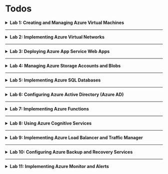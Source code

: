 # Todos

<details >
<summary>
<b>Lab 1: Creating and Managing Azure Virtual Machines</b>
</summary>

- [<b>All Screenshots lab1, sub folder</b>](/lab1/)
- [VM Created **successully**](/lab1/vm_running.png)
- [Connect to VM via SSH **successully**](/lab1/success_ssh_connection.png)
- [Install software on the VM **successully**](/lab1/success_install_software.png)

- [x] Deploy a Windows and a Linux virtual machine (VM) in Azure.
- [x] Configure VM sizes, storage options, and networking settings.
- [x] Connect to the VMs using Remote Desktop Protocol (RDP) and Secure Shell (SSH).
- [x] Install software on the VMs and take snapshots.
</details>

---

<details >
<summary>
<b>Lab 2: Implementing Azure Virtual Networks</b>
</summary>

- [<b>All Screenshots lab2, sub folder</b>](/lab2/)
- [VNet created with multiple subnets](/lab2/vnet_dashboard.png)
- [NGS created](/lab2/ngs_dashboard.png)
- [Connect the VM to a newly created subnet](/lab2/connect_vm_to_new_subnet.png)
- [New VM's subnet](/lab2/new_vm_subnet.png)
- [New VNet](/lab2/new_vnet.png)
- [VNets peering **successful**](/lab2/vnets_peering.png)

- [x] Create a Virtual Network (VNet) with multiple subnets.
- [x] Set up Network Security Groups (NSGs) to control inbound and outbound traffic.
- [x] Deploy VMs into specific subnets.
  - Had to create a new subnet
  - Change the Subnet via the NIC Settings.
  - Edit the IP Configuration.
  - Save the new settings.
  - Restart the VM.
- [x] Configure VNet peering between two VNets.
  - Created new Vnet `ml-vnet`.
  - From VNet `mhamed-lehbab-vm-vnet`, I peered the `ml-vnet`.
  </details>

---

<details >
<summary>
<b>Lab 3: Deploying Azure App Service Web Apps
</b>
</summary>

- [<b>All Screenshots lab3, sub folder</b>](/lab3/)
- [Config App Service Plan](/lab3/config_app_service.png)
- [Web App Dashboard](/lab3/web_app_dashboard.png)

- [x] Create an Azure App Service plan.
  - [The Web app template](https://icy-sand-07d5e9b03.5.azurestaticapps.net/).
- [x] Deploy a web application using Azure App Service.
- [x] Configure custom domains and SSL certificates.
- [x] Implement deployment slots for staging and production.
  - Azure doesn't support Deployment Slots for Static Web Apps.
  </details>

---

<details >
<summary>
<b>Lab 4: Managing Azure Storage Accounts and Blobs</b>
</summary>

- [<b>All Screenshots lab 4, sub folder</b>](/lab4/)
- [Storage Account Dashboard](/lab4/storage_account_dashboard.png)
- [Uploaded a blob](/lab4/uploaded_blob.png)
- [Uploaded a blob 2](/lab4/uploaded_blob2.png)
- [SAS config](/lab4/sas_config.png).
- [Implemented lifecycle managemenet](/lab4/life_cycle_management.png)

- [x] Create a Storage Account with different replication options.
- [x] Upload and manage blobs using Azure Portal and Azure CLI.
  - From Portal.
    - Created a container `mycontainer`.
    - Uploaded a Blob. (See screenshot above Uploaded a blob).
  - From CLI.
    - Created a container `mycontainer2`.
    - Uploaded a Blob (see screenshot above Uploaded a blob 2).
- [x] Set up Shared Access Signatures (SAS) for secure access.
  - Generated keys for container etc.
- [x] Implement lifecycle management policies.
  - Created a rule (TransitionToCool) to delete blobs after 60 days.
  </details>

---

<details>
<summary>
<b>Lab 5: Implementing Azure SQL Databases</b>
</summary>

- [<b>All Screenshots lab 5, sub folder</b>](/lab5/)
- [Azure SQL Database intance](/lab5/db_config.png)
- [Connected to Database](/lab5/connect_to_td.png)
- [Configure firewall](/lab5/config_firewall.png)
- [Import Data to database](/lab5/import_data_to_db.png)
- [Database Geo Replica](/lab5/replica.png)

- [x] Deploy an Azure SQL Database instance.
- [x] Configure firewall settings to allow client access.
- [x] Import data into the database.
  - Imported `sample.sql` to Account Storage Bloc.
  - [Check the data that's inside database](/lab5/data_in_db.png).
- [x] Implement Geo-replication for high availability.
</details>

---

<details>
<summary>
<b>Lab 6: Configuring Azure Active Directory (Azure AD)</b>

</summary>
*** NOTICE ***

<b>Lab 6: School account is restricted.</b>

- [<b>All Screenshots lab 6, sub folder</b>](/lab6/)

- [ ] Create and manage users and groups in Azure AD.
- [ ] Configure Multi-Factor Authentication (MFA) for users.
- [ ] Set up Application Registrations and Service Principals.
- [ ] Implement Conditional Access policies.

</details>

---

<details>
<summary>
<b>Lab 7: Implementing Azure Functions</b>
</summary>

- [<b>All Screenshots lab 7, sub folder</b>](/lab7/)
- [Function App Created](/lab7/fn_app_created.png)
- [Trigger Function Running](/lab7/fn_app_post.png)
- [Monitoring Function performance](/lab7/fn_app_monitoring.png)

- [x] Create an Azure Function App.
- [x] Develop a serverless function triggered by an HTTP request.
  - From available Templates.
  - Create HTTP trigger function ```HttpTrigger1```. 
- [x] Integrate the function with Azure Storage or Azure Queue.
  - install storage-blob ```npm install @azure/storage-blob```.
  - Modify the function code to [this](/lab7/index.js).
- [x] Monitor function performance and logs.

</details>

---

<details>
<summary>
<b>Lab 8: Using Azure Cognitive Services</b>
</summary>

- [<b>All Screenshots lab 8, sub folder</b>](/lab8/)
- [Azure Cognitive Services resource](/lab8/azure_ai_service.png)


- [x] Create a Cognitive Services resource.
- [x] Develop an application that uses the Text Analytics API.
  - Use ```Language``` model.
  - Create a [nodejs app](/lab8/text-analitycs-app/) 
  - Use your ```keys``` and ```endpoints```.
- [x] Analyze sentiment and key phrases from sample text.
  - Run the ```node index.js``` command. 
  - See [Result](/lab8/result.png)
- [x] Monitor API usage and manage keys.
</details>

---

<details>
<summary>
<b>Lab 9: Implementing Azure Load Balancer and Traffic Manager
</b>
</summary>

- [<b>All Screenshots lab 9, sub folder</b>](/lab9/)
- [Second vm](/lab9/create_vm2.png)
- [Loadbalancer dashboard](/lab9/lb_dashboard.png)
- [Loadbalancing rules](/lab9/lb_rules.png)
- [Traffic manager](/lab9/trafic_manager.png)
- [Traffic endpoint monitoring](/lab9/traffic_endpoint.png)

- [x] Deploy Azure Load Balancer to distribute traffic across VMs.
  - Created a second VM ```mhamed-vm2```.
  - Config Load Balancer, frontend ip configuration. [HERE](/lab9/frontend_config.png)
  - Config Load Balancer, backend pool. [HERE](/lab9/backend_config.png)
- [x] Configure health probes and load balancing rules.
  - Created Load balancing rules. ```http-lb-rule``` 
- [x] Set up Azure Traffic Manager for DNS-based traffic routing.
  - Created a traffic manager. ```mhamed-traffic-maanger```.
  - Added entpoint to monitor traffic.
- [x] Test failover scenarios.
</details>

---

<details>
<summary>
<b>Lab 10: Configuring Azure Backup and Recovery Services</b>
</summary>

- [<b>All Screenshots lab 10, sub folder</b>](/lab10/)
- [Vault dashboard](/lab10/vault_dashboard.png)
- [Backup](/lab10/backup_vm.png)
- [VM policy](/lab10/vm_policy.png)

- [x] Create a Recovery Services Vault.
- [x] Configure backup for VMs and Azure Files.
- [x] Perform a backup and restore operation.
  - Backed up my VM Linux machine.
- [x] Implement backup policies and retention.
  - Select policy type. In my case ```vm policy```.
  - Config VM Policy ```mhamed-vm-policy```.
</details>

---

<details>
<summary>
<b>Lab 11: Implementing Azure Monitor and Alerts</b>
</summary>

- [<b>All Screenshots lab 11, sub folder</b>](/lab11/)
- [VM Monitoring](/lab11/vm_monitoring.png)
- [All Group Monitoring](/lab11/group_monitoring.png)
- [Alerts Monitoring](/lab11/alerts_monitoring.png)

- [x] Set up Azure Monitor to collect metrics and logs.
- [x] Create alerts based on resource metrics.
- [x] Visualize data using Azure dashboards.
- [x] Implement Action Groups for alert notifications.

</details>